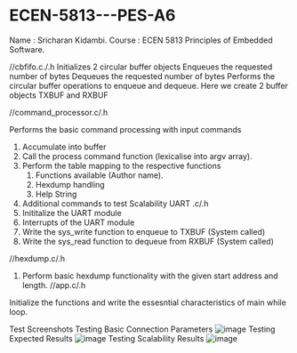 # ECEN-5813---PES-A6

Name : Sricharan Kidambi.
Course : ECEN 5813 Principles of Embedded Software.

//cbfifo.c./.h
Initializes 2 circular buffer objects
Enqueues the requested number of bytes
Dequeues the requested number of bytes
Performs the circular buffer operations to enqueue and dequeue. Here we create 2 buffer objects TXBUF and RXBUF

//command_processor.c/.h

Performs the basic command processing with input commands
1.	Accumulate into buffer
2.	Call the process command function (lexicalise into argv array).
3.	Perform the table mapping to the respective functions
	1.	Functions available (Author name).
	2.	Hexdump handling
	3.	Help String
4.	Additional commands to test Scalability	
UART .c/.h
1.	Inititalize the UART module
2.	Interrupts of the UART module
3.	Write the sys_write function to enqueue to TXBUF (System called)
4.	Write the sys_read function to dequeue from RXBUF (System called)

//hexdump.c/.h

1.	Perform basic hexdump functionality with the given start address and length.
//app.c/.h

Initialize the functions and write the essesntial characteristics of main while loop.

Test Screenshots
Testing Basic Connection Parameters
![image](https://user-images.githubusercontent.com/89497188/162071366-ea0ce808-0711-4d93-859c-9e7b0ea91d07.png)
Testing Expected Results
![image](https://user-images.githubusercontent.com/89497188/162103775-ee144c65-5cb0-4206-8b8d-bdec525da1b7.png)
Testing Scalability Results
![image](https://user-images.githubusercontent.com/89497188/162071557-f047346d-adaa-4322-adbf-0ffa2c1a5447.png)
